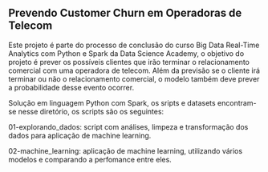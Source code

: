## Prevendo Customer Churn em Operadoras de Telecom

Este projeto é parte do processo de conclusão do curso Big Data Real-Time Analytics com Python e Spark da Data Science Academy, o objetivo do projeto é prever os possíveis clientes que irão terminar o relacionamento comercial com uma operadora de telecom. Além da previsão se o cliente irá terminar ou não o relacionamento comercial, o modelo também deve prever a probabilidade desse evento ocorrer.

Solução em linguagem Python com Spark, os sripts e datasets encontram-se nesse diretório, os scripts são os seguintes:

01-explorando_dados: script com análises, limpeza e transformação dos dados para aplicação de machine learning.

02-machine_learning: aplicação de machine learning, utilizando vários modelos e comparando a perfomance entre eles.

